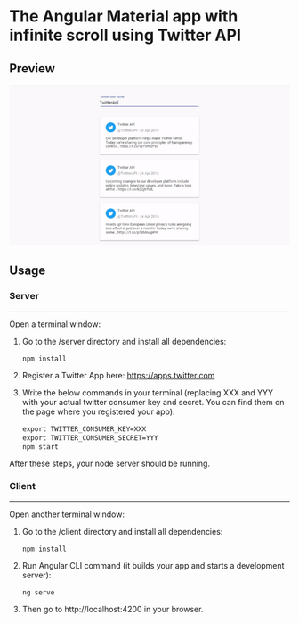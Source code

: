 # The Angular Material app with infinite scroll using Twitter API

## Preview
![Screenshot 1][1]

## Usage

### Server
------
Open a terminal window:
1. Go to the /server directory and install all dependencies:

    ```
    npm install
    ```

2. Register a Twitter App here: https://apps.twitter.com
3. Write the below commands in your terminal (replacing XXX and YYY with your actual twitter consumer key and secret. You can find them on the page where you registered your app):

    ```
    export TWITTER_CONSUMER_KEY=XXX
    export TWITTER_CONSUMER_SECRET=YYY
    npm start
    ```

After these steps, your node server should be running.


### Client
-------
Open another terminal window:
1. Go to the /client directory and install all dependencies:

    ```
    npm install
    ```

2. Run Angular CLI command (it builds your app and starts a development server):

    ```
    ng serve
    ```

3. Then go to http://localhost:4200 in your browser.

[1]: ./screenshots/screenshot.gif